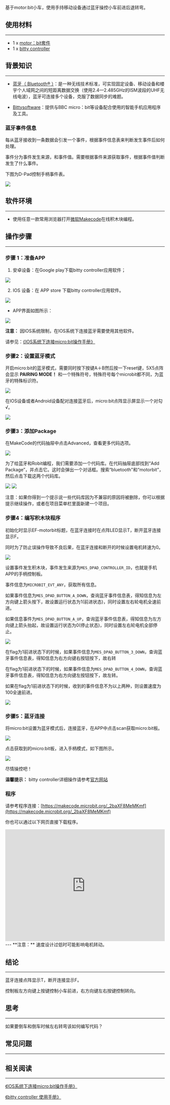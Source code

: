 基于motor:bit小车，使用手持移动设备通过蓝牙操控小车前进后退转弯。

## 使用材料
---

- 1 x [motor：bit套件](https://www.elecfreaks.com/estore/motor-bit-acrylic-smart-car-kit-with-micro-bit-board.html) 
- 1 x [bitty controller](http://www.bittysoftware.com/apps/bitty_controller.html)

## 背景知识
---
- [蓝牙（ Bluetooth® ）](https://baike.baidu.com/item/%E8%93%9D%E7%89%99/102670?fr=aladdin)：是一种无线技术标准，可实现固定设备、移动设备和楼宇个人域网之间的短距离数据交换（使用2.4—2.485GHz的ISM波段的UHF无线电波），蓝牙可连接多个设备，克服了数据同步的难题。

- [Bittysoftware](http://www.bittysoftware.com/index.html)：提供与BBC micro：bit等设备配合使用的智能手机应用程序及工具。

### 蓝牙事件信息

每从蓝牙接收到一条数据会引发一个事件，根据事件信息表来判断发生事件后如何处理。

事件分为事件发生来源，和事件值。需要根据事件来源获取事件，根据事件值判断发生了什么事件。

下图为D-Pad控制手柄事件表。

![](https://i.imgur.com/hrxqpWo.jpg)

## 软件环境
---
- 使用任意一款常用浏览器打开[微软Makecode](https://makecode.microbit.org/#)在线积木块编程。

## 操作步骤
---
### 步骤 1：准备APP

1. 安卓设备：在Google play下载bitty controller应用软件；

![](https://i.imgur.com/G5QfQbn.jpg)

2. IOS 设备：在 APP store 下载bitty controller应用软件。

![](https://i.imgur.com/TMzv3zK.png)

-  APP界面如图所示：

![](https://i.imgur.com/ZvHqv7T.png)


**注意：** 因IOS系统限制，在IOS系统下连接蓝牙需要使用其他软件。

请参见：[《IOS系统下连接micro:bit操作手册》]()

### 步骤2：设置蓝牙模式

开启micro:bit的蓝牙模式，需要同时按下按键A＋B然后按一下reset键，5X5点阵会显示 **PAIRING MODE！** 和一个特殊符号，特殊符号每个microbit都不同，为蓝牙的特殊标识符。

![](https://i.imgur.com/ceES90z.jpg)

在IOS设备或者Android设备配对连接蓝牙后，micro:bit点阵显示屏显示一个对勾√。

![](https://i.imgur.com/5luUYc7.jpg)

### 步骤3：添加Package

在MakeCode的代码抽屉中点击Advanced，查看更多代码选项。

![](https://i.imgur.com/LjMR5IU.png)

为了给蓝牙和Robit编程，我们需要添加一个代码库。在代码抽屉底部找到“Add Package”，并点击它。这时会弹出一个对话框。搜索“bluetooth"和“motorbit”，然后点击下载这两个代码库。

![](https://i.imgur.com/4eJ7Jgx.png)
![](https://i.imgur.com/LTJUxsR.png)

注意：如果你得到一个提示说一些代码库因为不兼容的原因将被删除，你可以根据提示继续操作，或者在项目菜单栏里面新建一个项目。

### 步骤4：编写积木块程序

初始化时显示EF-motorbit标题，在蓝牙连接时在点阵LED显示T，断开蓝牙连接显示F。

同时为了防止误操作导致不良后果，在蓝牙连接和断开的时候设置电机转速为0。

![](https://i.imgur.com/LdDCffz.png)

设置事件发生积木块，事件发生来源为`MES_DPAD_CONTROLLER_ID`，也就是手机APP的手柄控制板。

事件信息为`MICROBIT_EVT_ANY`，获取所有信息。

如果事件信息为`MES_DPAD_BUTTON_A_DOWN`，查询蓝牙事件信息表，得知信息为左方向键上箭头按下，故设置运行状态为1(前进状态)，同时设置左右轮电机全速前进。

如果信息事件为`MES_DPAD_BUTTON_A_UP`，查询蓝牙事件信息表，得知信息为左方向键上箭头抬起，故设置运行状态为0(停止状态)，同时设置左右轮电机全部停止。

![](https://i.imgur.com/a1tboRB.png)

在flag为1前进状态下的时候，如果事件信息为`MES_DPAD_BUTTON_3_DOWN`，查询蓝牙事件信息表，得知信息为右方向键右按钮按下，故右转

在flag为1前进状态下的时候，如果事件信息为`MES_DPAD_BUTTON_4_DOWN`，查询蓝牙事件信息表，得知信息为右方向键左按钮按下，故左转。

如果在flag为1前进状态下的时候，收到的事件信息不为以上两种，则设置速度为100全速前进。

![](https://i.imgur.com/cvXAfCv.png)

### 步骤5：蓝牙连接

将micro:bit设置为蓝牙模式后，连接蓝牙，在APP中点击scan获取micro:bit板。

![](https://i.imgur.com/rLS50GM.png)

点击获取到的micro:bit板，进入手柄模式，如下图所示。

![](https://i.imgur.com/gHhTTr9.png)

尽情操控吧！

**温馨提示：** bitty controller详细操作请参考[官方网站](http://www.bittysoftware.com/apps/bitty_controller.html)

### 程序

请参考程序连接：[https://makecode.microbit.org/_2baXF8MeMKmf](https://makecode.microbit.org/_2baXF8MeMKmf)

你也可以通过以下网页直接下载程序。

<div style="position:relative;height:0;padding-bottom:70%;overflow:hidden;"><iframe style="position:absolute;top:0;left:0;width:100%;height:100%;" src="https://makecode.microbit.org/#pub:_2baXF8MeMKmf" frameborder="0" sandbox="allow-popups allow-forms allow-scripts allow-same-origin"></iframe></div>  
---
**注意：** 速度设计过低时可能影响电机转动。

## 结论
---
蓝牙连接点阵显示T，断开连接显示F。

控制板左方向键上按键控制小车前进，右方向键左右按键控制转向。

## 思考
---
如果要倒车和倒车时候左右转弯该如何编写代码？

## 常见问题
---


## 相关阅读  
---

[《IOS系统下连接micro:bit操作手册》]()

[《bitty controller 使用手册》](http://www.bittysoftware.com/apps/bitty_controller.html)
